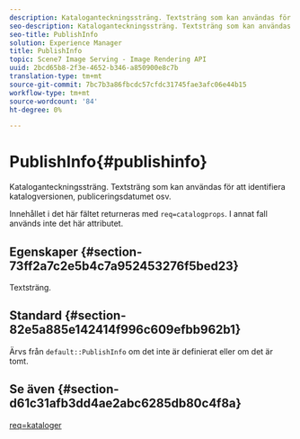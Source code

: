 ```yaml
---
description: Kataloganteckningssträng. Textsträng som kan användas för att identifiera katalogversionen, publiceringsdatumet osv.
seo-description: Kataloganteckningssträng. Textsträng som kan användas för att identifiera katalogversionen, publiceringsdatumet osv.
seo-title: PublishInfo
solution: Experience Manager
title: PublishInfo
topic: Scene7 Image Serving - Image Rendering API
uuid: 2bcd65b8-2f3e-4652-b346-a850900e8c7b
translation-type: tm+mt
source-git-commit: 7bc7b3a86fbcdc57cfdc31745fae3afc06e44b15
workflow-type: tm+mt
source-wordcount: '84'
ht-degree: 0%

---
```



# PublishInfo{#publishinfo}

Kataloganteckningssträng. Textsträng som kan användas för att identifiera katalogversionen, publiceringsdatumet osv.

Innehållet i det här fältet returneras med `req=catalogprops`. I annat fall används inte det här attributet.

## Egenskaper {#section-73ff2a7c2e5b4c7a952453276f5bed23}

Textsträng.

## Standard {#section-82e5a885e142414f996c609efbb962b1}

Ärvs från `default::PublishInfo` om det inte är definierat eller om det är tomt.

## Se även {#section-d61c31afb3dd4ae2abc6285db80c4f8a}

[req=kataloger](../../../../../is-api/http-ref/image-serving-api-ref/c-http-protocol-reference/c-command-reference/r-req/r-catalogprops.md#reference-d7f7438291dd44a1afb6963155625426)
